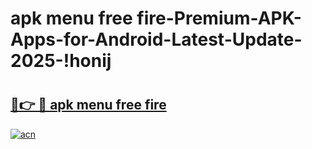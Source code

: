 # apk menu free fire-Premium-APK-Apps-for-Android-Latest-Update-2025-!honij

# <h2><a href="https://googleone.com">🔗👉 🔴 apk menu free fire</a></h2>

[![acn](https://github.com/user-attachments/assets/0f9c940e-d8b0-45ae-aac7-cd30a18b3e1c)](https://googleone.com)


